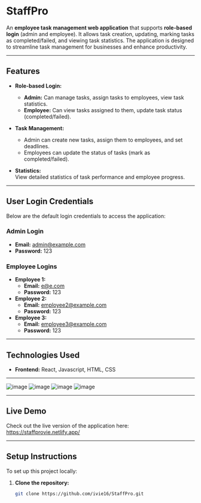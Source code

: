 # **StaffPro**

An **employee task management web application** that supports **role-based login** (admin and employee). It allows task creation, updating, marking tasks as completed/failed, and viewing task statistics. The application is designed to streamline task management for businesses and enhance productivity.

---


## **Features**

- **Role-based Login:**  
  - **Admin:** Can manage tasks, assign tasks to employees, view task statistics.
  - **Employee:** Can view tasks assigned to them, update task status (completed/failed).

- **Task Management:**
  - Admin can create new tasks, assign them to employees, and set deadlines.
  - Employees can update the status of tasks (mark as completed/failed).

- **Statistics:**  
  View detailed statistics of task performance and employee progress.

---

## **User Login Credentials**

Below are the default login credentials to access the application:

### **Admin Login**
- **Email:** admin@example.com
- **Password:** 123

### **Employee Logins**
- **Employee 1:**
  - **Email:** e@e.com
  - **Password:** 123
- **Employee 2:**
  - **Email:** employee2@example.com
  - **Password:** 123
- **Employee 3:**
  - **Email:** employee3@example.com
  - **Password:** 123

---

## **Technologies Used**

- **Frontend:** React, Javascript, HTML, CSS

---

![image](https://github.com/user-attachments/assets/7370665b-35c8-46f8-b719-300c154bc1dc)
![image](https://github.com/user-attachments/assets/da23b087-aeee-4230-99a9-70e2166514de)
![image](https://github.com/user-attachments/assets/54301283-db9d-46d3-8c55-1568e1f60672)
![image](https://github.com/user-attachments/assets/631a95a5-17c4-485a-a05e-ece6712ec722)

---

## **Live Demo**

Check out the live version of the application here:  
https://staffprovie.netlify.app/

---

## **Setup Instructions**

To set up this project locally:

1. **Clone the repository:**
   ```bash
   git clone https://github.com/ivie16/StaffPro.git




